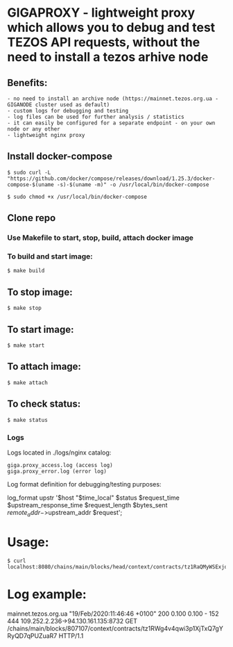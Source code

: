 # GIGAPROXY - lightweight proxy which allows you to debug and test TEZOS API requests, without the need to install a tezos arhive  node

## Benefits:
	- no need to install an archive node (https://mainnet.tezos.org.ua - GIGANODE cluster used as default)
	- custom logs for debugging and testing
	- log files can be used for further analysis / statistics
	- it can easily be configured for a separate endpoint - on your own node or any other
	- lightweight nginx proxy

## Install docker-compose

	$ sudo curl -L "https://github.com/docker/compose/releases/download/1.25.3/docker-compose-$(uname -s)-$(uname -m)" -o /usr/local/bin/docker-compose

	$ sudo chmod +x /usr/local/bin/docker-compose

## Clone repo

### Use Makefile to start, stop, build, attach docker image

### To build and start image:
	$ make build

## To stop image:
	$ make stop

## To start image:
	$ make start

## To attach image:
	$ make attach
	
## To check status:
	$ make status

### Logs
Logs located in ./logs/nginx catalog:
	
	giga.proxy_access.log (access log)  
	giga.proxy_error.log (error log)

Log format definition for debugging/testing purposes:

log_format upstr '$host "$time_local" $status $request_time $upstream_response_time $request_length $bytes_sent $remote_addr->$upstream_addr $request';

# Usage: 
	$ curl localhost:8080/chains/main/blocks/head/context/contracts/tz1RaQMyWSExjoykpbA9Ga241WeMEGutXqLF

# Log example:

mainnet.tezos.org.ua "19/Feb/2020:11:46:46 +0100" 200 0.100 0.100 - 152 444 109.252.2.236->94.130.161.135:8732 GET /chains/main/blocks/807107/context/contracts/tz1RWg4v4qwi3p1XjTxQ7gYRyQD7qPUZuaR7 HTTP/1.1
